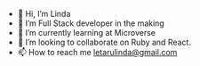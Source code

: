 - 👋 Hi, I’m Linda
- 👀 I’m Full Stack developer in the making
- 🌱 I’m currently learning at Microverse
- 💞️ I’m looking to collaborate on Ruby and React.
- 📫 How to reach me letarulinda@gmail.com
